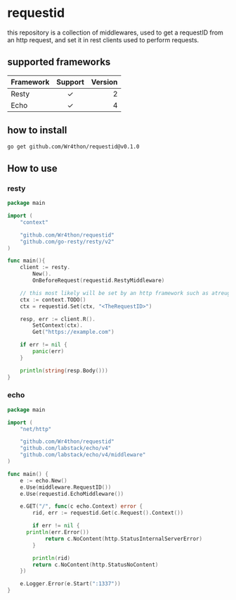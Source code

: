 # requestid

this repository is a collection of middlewares, used to get a requestID from an http request, and set it in rest clients used to perform requests.

## supported frameworks

| Framework | Support | Version |
|:----------|:-------:|--------:|
| Resty     |    ✓    |       2 |
| Echo      |    ✓    |       4 |

## how to install

```bash
go get github.com/Wr4thon/requestid@v0.1.0
```

## How to use

### resty

```go
package main

import (
	"context"

	"github.com/Wr4thon/requestid"
	"github.com/go-resty/resty/v2"
)

func main(){
	client := resty.
		New().
		OnBeforeRequest(requestid.RestyMiddleware)

	// this most likely will be set by an http framework such as atreugo or echo.
	ctx := context.TODO()
	ctx = requestid.Set(ctx, "<TheRequestID>")

	resp, err := client.R().
		SetContext(ctx).
		Get("https://example.com")

	if err != nil {
		panic(err)
	}

	println(string(resp.Body()))
}

```

### echo

```go
package main

import (
	"net/http"

	"github.com/Wr4thon/requestid"
	"github.com/labstack/echo/v4"
	"github.com/labstack/echo/v4/middleware"
)

func main() {
	e := echo.New()
	e.Use(middleware.RequestID())
	e.Use(requestid.EchoMiddleware())

	e.GET("/", func(c echo.Context) error {
		rid, err := requestid.Get(c.Request().Context())

		if err != nil {
      println(err.Error())
			return c.NoContent(http.StatusInternalServerError)
		}

		println(rid)
		return c.NoContent(http.StatusNoContent)
	})

	e.Logger.Error(e.Start(":1337"))
}

```
